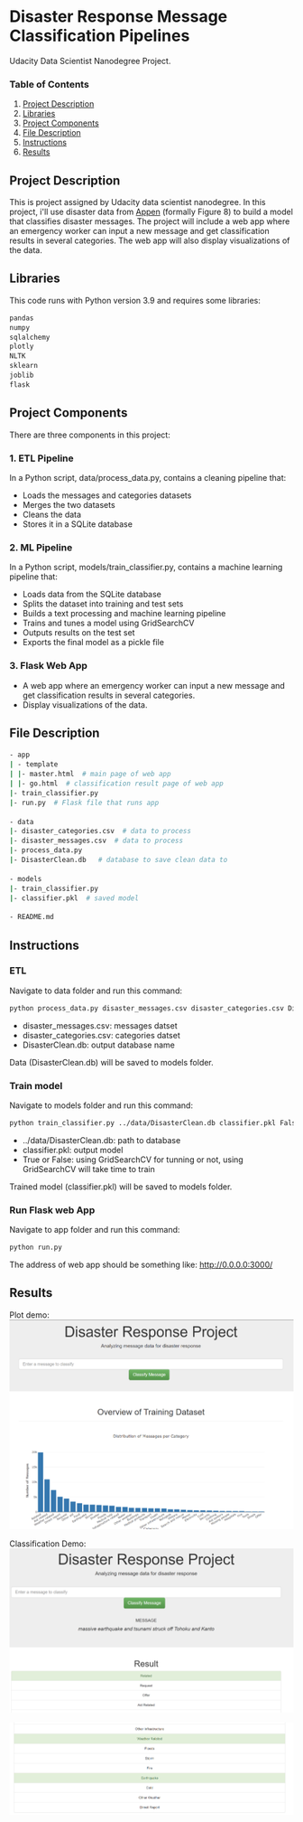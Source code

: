 
# Disaster Response Message Classification Pipelines
Udacity Data Scientist Nanodegree Project.

### Table of Contents

1. [Project Description](#ProjectDescription)
2. [Libraries](#Libraries)
3. [Project Components](#ProjectComponents)
4. [File Description](#FileDescription)
5. [Instructions](#Instructions)
6. [Results](#Results)

## Project Description <a name="ProjectDescription"></a>
This is project assigned by Udacity data scientist nanodegree. 
In this project, i'll use disaster data from [Appen](https://appen.com/) (formally Figure 8) to build a model that classifies disaster messages.
The project will include a web app where an emergency worker can input a new message and get classification results in several categories. 
The web app will also display visualizations of the data. 


## Libraries <a name="Libraries"></a>
This code runs with Python version 3.9 and requires some libraries:
```bash
pandas
numpy
sqlalchemy
plotly
NLTK
sklearn
joblib
flask
```



## Project Components <a name="ProjectComponents"></a>
There are three components in this project:
### 1. ETL Pipeline
In a Python script, data/process_data.py, contains a cleaning pipeline that:

* Loads the messages and categories datasets
* Merges the two datasets
* Cleans the data
* Stores it in a SQLite database


### 2. ML Pipeline
In a Python script, models/train_classifier.py, contains a machine learning pipeline that:

* Loads data from the SQLite database
* Splits the dataset into training and test sets
* Builds a text processing and machine learning pipeline
* Trains and tunes a model using GridSearchCV
* Outputs results on the test set
* Exports the final model as a pickle file

### 3. Flask Web App
* A web app where an emergency worker can input a new message and get classification results in several categories. 
* Display visualizations of the data.

## File Description <a name="FileDescription"></a>
```bash
- app
| - template
| |- master.html  # main page of web app
| |- go.html  # classification result page of web app
|- train_classifier.py
|- run.py  # Flask file that runs app

- data
|- disaster_categories.csv  # data to process 
|- disaster_messages.csv  # data to process
|- process_data.py
|- DisasterClean.db   # database to save clean data to

- models
|- train_classifier.py
|- classifier.pkl  # saved model 

- README.md
```

## Instructions <a name="Instructions"></a>
### ETL
Navigate to data folder and run this command: 
```bash
python process_data.py disaster_messages.csv disaster_categories.csv DisasterClean.db
```
* disaster_messages.csv: messages datset
* disaster_categories.csv: categories datset
* DisasterClean.db: output database name

Data (DisasterClean.db) will be saved to models folder.


### Train model
Navigate to models folder and run this command:
```bash
python train_classifier.py ../data/DisasterClean.db classifier.pkl False
```
* ../data/DisasterClean.db: path to database
* classifier.pkl: output model
* True or False: using GridSearchCV for tunning or not, using GridSearchCV will take time to train

Trained model (classifier.pkl) will be saved to models folder.


### Run Flask web App
Navigate to app folder and run this command:
```bash
python run.py
```
The address of web app should be something like: http://0.0.0.0:3000/


## Results <a name="Results"></a>
Plot demo:
![alt text](https://github.com/luckykid1993/Udacity/blob/main/DisasterResponsePipelines/img/pic1.PNG)

Classification Demo:
![alt text](https://github.com/luckykid1993/Udacity/blob/main/DisasterResponsePipelines/img/pic2.PNG)

![alt text](https://github.com/luckykid1993/Udacity/blob/main/DisasterResponsePipelines/img/pic3.PNG)

